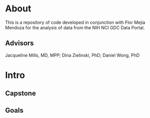 # About
This is a repository of code developed in conjunction with Flor Mejia Mendoza for the analysis of data from the NIH NCI GDC Data Portal.

## Advisors
Jacqueline Mills, MD, MPP; 
Dina Zielinski, PhD;
Daniel Wong, PhD

# Intro

## Capstone


## Goals
